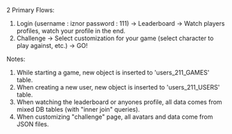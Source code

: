 2 Primary Flows:

1.  Login (username : iznor   password : 111) -> Leaderboard -> Watch players profiles, watch your profile in the end.
2.  Challenge -> Select customization for your game (select character to play against, etc.) -> GO!

Notes:

1.  While starting a game, new object is inserted to 'users_211_GAMES' table.
2.  When creating a new user, new object is inserted to 'users_211_USERS' table.
3.  When watching the leaderboard or anyones profile, all data comes from mixed DB tables (with "inner join" queries).
4.  When customizing "challenge" page, all avatars and data come from JSON files.